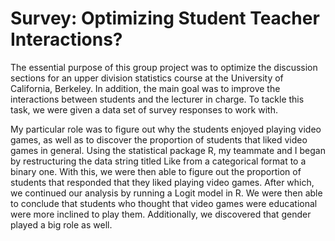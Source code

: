# Survey: Optimizing Student Teacher Interactions?
The essential purpose of this group project was to optimize the discussion sections for an upper division statistics course at the University of California, Berkeley. In addition, the main goal was to improve the interactions between students and the lecturer in charge. To tackle this task, we were given a data set of survey responses to work with. 

My particular role was to figure out why the students enjoyed playing video games, as well as to discover the proportion of students that liked video games in general. Using the statistical package R, my teammate and I began by restructuring the data string titled Like from a categorical format to a binary one. With this, we were then able to figure out the proportion of students that responded that they liked playing video games. After which, we continued our analysis by running a Logit model in R. We were then able to conclude that students who thought that video games were educational were more inclined to play them. Additionally, we discovered that gender played a big role as well.
